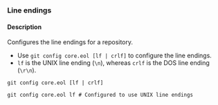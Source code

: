 ### Line endings

#### Description



Configures the line endings for a repository.

- Use `git config core.eol [lf | crlf]` to configure the line endings.
- `lf` is the UNIX line ending (`\n`), whereas `crlf` is the DOS line ending (`\r\n`).

```shell
git config core.eol [lf | crlf]
```

```shell
git config core.eol lf # Configured to use UNIX line endings
```
